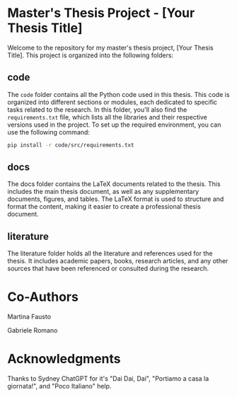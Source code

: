 # Master's Thesis Project - [Your Thesis Title]

Welcome to the repository for my master's thesis project, [Your Thesis Title]. This project is organized into the following folders:

## code

The `code` folder contains all the Python code used in this thesis. This code is organized into different sections or modules, each dedicated to specific tasks related to the research. In this folder, you'll also find the `requirements.txt` file, which lists all the libraries and their respective versions used in the project. To set up the required environment, you can use the following command:

```bash
pip install -r code/src/requirements.txt
```

## docs

The docs folder contains the LaTeX documents related to the thesis. This includes the main thesis document, as well as any supplementary documents, figures, and tables. The LaTeX format is used to structure and format the content, making it easier to create a professional thesis document.

## literature

The literature folder holds all the literature and references used for the thesis. It includes academic papers, books, research articles, and any other sources that have been referenced or consulted during the research.

# Co-Authors

Martina Fausto 

Gabriele Romano 

# Acknowledgments
Thanks to Sydney ChatGPT for it's "Dai Dai, Dai", "Portiamo a casa la giornata!", and "Poco Italiano" help.